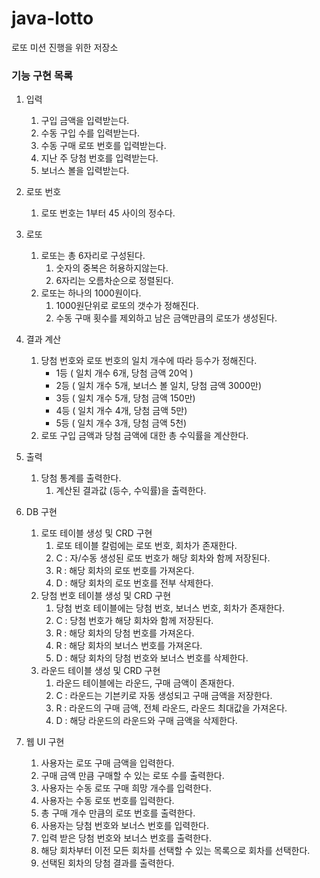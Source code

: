 # java-lotto

로또 미션 진행을 위한 저장소



### 기능 구현 목록

1. 입력
   1. 구입 금액을 입력받는다.
   2. 수동 구입 수를 입력받는다.
   3. 수동 구매 로또 번호를 입력받는다.
   4. 지난 주 당첨 번호를 입력받는다.
   5. 보너스 볼을 입력받는다.
   
2. 로또 번호
   1. 로또 번호는 1부터 45 사이의 정수다.
   
3. 로또
   1. 로또는 총 6자리로 구성된다.
      1. 숫자의 중복은 허용하지않는다.
      2. 6자리는 오름차순으로 정렬된다.
   2. 로또는 하나의 1000원이다.
      1. 1000원단위로 로또의 갯수가 정해진다.
      2. 수동 구매 횟수를 제외하고 남은 금액만큼의 로또가 생성된다.
      
4. 결과 계산
   1. 당첨 번호와 로또 번호의 일치 개수에 따라 등수가 정해진다.
      - 1등 ( 일치 개수 6개, 당첨 금액 20억 )
      - 2등 ( 일치 개수 5개, 보너스 볼 일치, 당첨 금액 3000만)
      - 3등 ( 일치 개수 5개, 당첨 금액 150만)
      - 4등 ( 일치 개수 4개, 당첨 금액 5만)
      - 5등 ( 일치 개수 3개, 당첨 금액 5천)
   2. 로또 구입 금액과 당첨 금액에 대한 총 수익률을 계산한다.
   
5. 출력
   1. 당첨 통계를 출력한다.
      1. 계산된 결과값 (등수, 수익률)을 출력한다.

6. DB 구현
    1. 로또 테이블 생성 및 CRD 구현
        1. 로또 테이블 칼럼에는 로또 번호, 회차가 존재한다.
        2. C : 자/수동 생성된 로또 번호가 해당 회차와 함께 저장된다.
        3. R : 해당 회차의 로또 번호를 가져온다.
        4. D : 해당 회차의 로또 번호를 전부 삭제한다.
    2. 당첨 번호 테이블 생성 및 CRD 구현
        1. 당첨 번호 테이블에는 당첨 번호, 보너스 번호, 회차가 존재한다.
        2. C : 당첨 번호가 해당 회차와 함께 저장된다.
        3. R : 해당 회차의 당첨 번호를 가져온다.
        4. R : 해당 회차의 보너스 번호를 가져온다.
        4. D : 해당 회차의 당첨 번호와 보너스 번호를 삭제한다.
    3. 라운드 테이블 생성 및 CRD 구현
        1. 라운드 테이블에는 라운드, 구매 금액이 존재한다.
        2. C : 라운드는 기븐키로 자동 생성되고 구매 금액을 저장한다.
        3. R : 라운드의 구매 금액, 전체 라운드, 라운드 최대값을 가져온다.
        4. D : 해당 라운드의 라운드와 구매 금액을 삭제한다.
        
7. 웹 UI 구현
    1. 사용자는 로또 구매 금액을 입력한다.
    2. 구매 금액 만큼 구매할 수 있는 로또 수를 출력한다.
    3. 사용자는 수동 로또 구매 희망 개수를 입력한다.
    4. 사용자는 수동 로또 번호를 입력한다.
    5. 총 구매 개수 만큼의 로또 번호를 출력한다.
    6. 사용자는 당첨 번호와 보너스 번호를 입력한다.
    7. 입력 받은 당첨 번호와 보너스 번호를 출력한다.
    8. 해당 회차부터 이전 모든 회차를 선택할 수 있는 목록으로 회차를 선택한다.
    9. 선택된 회차의 당첨 결과를 출력한다.